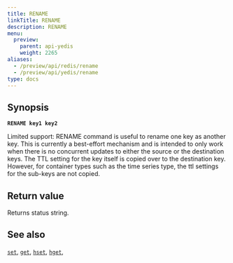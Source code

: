 ```yaml
---
title: RENAME
linkTitle: RENAME
description: RENAME
menu:
  preview:
    parent: api-yedis
    weight: 2265
aliases:
  - /preview/api/redis/rename
  - /preview/api/yedis/rename
type: docs
---
```


## Synopsis

**`RENAME key1 key2`**

Limited support: RENAME command is useful to rename one key as another key.
This is currently a best-effort mechanism and is intended to only work when there is
no concurrent updates to either the source or the destination keys. The TTL setting
for the key itself is copied over to the destination key. However, for container
types such as the time series type, the ttl settings for the sub-keys are not copied.

## Return value

Returns status string.

## See also

[`set`](../set/),
[`get`](../get/),
[`hset`](../hset/),
[`hget`](../hget/),
